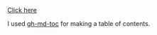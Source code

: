 [Click here](https://tiro-finale.github.io/Operating-System/)

I used [gh-md-toc](https://github.com/ekalinin/github-markdown-toc) for making a table of contents.
